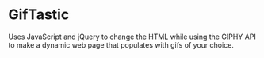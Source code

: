 # GifTastic
Uses JavaScript and jQuery to change the HTML while using the GIPHY API to make a dynamic web page that populates with gifs of your choice.
